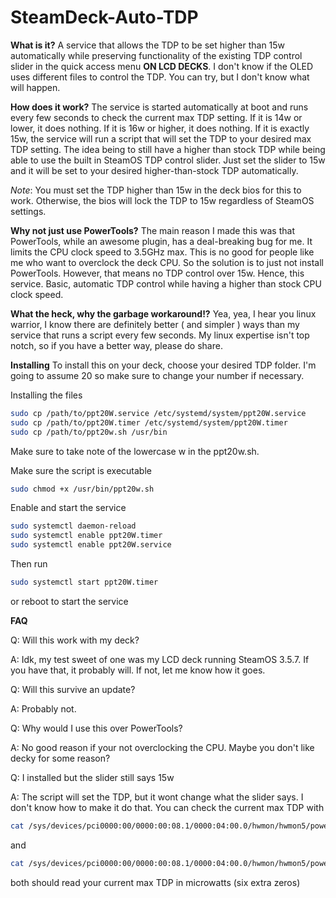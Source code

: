 # SteamDeck-Auto-TDP

**What is it?**
A service that allows the TDP to be set higher than 15w automatically while preserving functionality of the existing TDP control slider in the quick access menu **ON LCD DECKS**. I don't know if the OLED uses different files to control the TDP. You can try, but I don't know what will happen.

**How does it work?**
The service is started automatically at boot and runs every few seconds to check the current max TDP setting. If it is 14w or lower, it does nothing. If it is 16w or higher, it does nothing. If it is exactly 15w, the service will run a script that will set the TDP to your desired max TDP setting. The idea being to still have a higher than stock TDP while being able to use the built in SteamOS TDP control slider. Just set the slider to 15w and it will be set to your desired higher-than-stock TDP automatically. 

*Note*: You must set the TDP higher than 15w in the deck bios for this to work. Otherwise, the bios will lock the TDP to 15w regardless of SteamOS settings.

**Why not just use PowerTools?**
The main reason I made this was that PowerTools, while an awesome plugin, has a deal-breaking bug for me. It limits the CPU clock speed to 3.5GHz max. This is no good for people like me who want to overclock the deck CPU. So the solution is to just not install PowerTools. However, that means no TDP control over 15w. Hence, this service. Basic, automatic TDP control while having a higher than stock CPU clock speed.


**What the heck, why the garbage workaround!?**
Yea, yea, I hear you linux warrior, I know there are definitely better ( and simpler ) ways than my service that runs a script every few seconds. My linux expertise isn't top notch, so if you have a better way, please do share.

**Installing**
To install this on your deck, choose your desired TDP folder. I'm going to assume 20 so make sure to change your number if necessary.


Installing the files
```bash
sudo cp /path/to/ppt20W.service /etc/systemd/system/ppt20W.service
sudo cp /path/to/ppt20W.timer /etc/systemd/system/ppt20W.timer
sudo cp /path/to/ppt20w.sh /usr/bin
```
Make sure to take note of the lowercase w in the ppt20w.sh.

Make sure the script is executable
```bash
sudo chmod +x /usr/bin/ppt20w.sh
```

Enable and start the service
```bash
sudo systemctl daemon-reload
sudo systemctl enable ppt20W.timer
sudo systemctl enable ppt20W.service
```

Then run
```bash
sudo systemctl start ppt20W.timer
```
or reboot to start the service

**FAQ**

Q: Will this work with my deck?

A: Idk, my test sweet of one was my LCD deck running SteamOS 3.5.7. If you have that, it probably will. If not, let me know how it goes.

Q: Will this survive an update?

A: Probably not.

Q: Why would I use this over PowerTools?

A: No good reason if your not overclocking the CPU. Maybe you don't like decky for some reason?

Q: I installed but the slider still says 15w

A: The script will set the TDP, but it wont change what the slider says. I don't know how to make it do that. You can check the current max TDP with
  ```bash
  cat /sys/devices/pci0000:00/0000:00:08.1/0000:04:00.0/hwmon/hwmon5/power1_cap
  ```
  and
  ```bash
  cat /sys/devices/pci0000:00/0000:00:08.1/0000:04:00.0/hwmon/hwmon5/power2_cap
  ```
  both should read your current max TDP in microwatts (six extra zeros)

